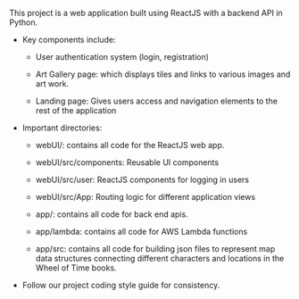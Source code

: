 This project is a web application built using ReactJS with a backend API in Python.

- Key components include:

  - User authentication system (login, registration)

  - Art Gallery page: which displays tiles and links to various images and art work.

  - Landing page: Gives users access and navigation elements to the rest of the application

- Important directories:

  - webUI/: contains all code for the ReactJS web app.

  - webUI/src/components: Reusable UI components

  - webUI/src/user: ReactJS components for logging in users

  - webUI/src/App: Routing logic for different application views

  - app/: contains all code for back end apis.

  - app/lambda: contains all code for AWS Lambda functions

  - app/src: contains all code for building json files to represent map data structures connecting different characters and locations in the Wheel of Time books.

- Follow our project coding style guide for consistency.
